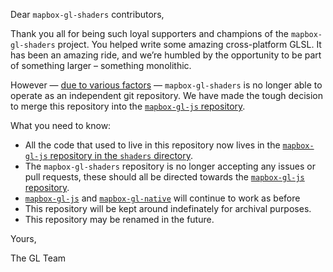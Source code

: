 Dear `mapbox-gl-shaders` contributors,

Thank you all for being such loyal supporters and champions of the `mapbox-gl-shaders` project. You helped write some amazing cross-platform GLSL. It has been an amazing ride, and we’re humbled by the opportunity to be part of something larger – something monolithic.

However — [due to various factors](https://github.com/mapbox/mapbox-gl-js/issues/3656)  — `mapbox-gl-shaders` is no longer able to operate as an independent git repository. We have made the tough decision to merge this repository into the [`mapbox-gl-js` repository](https://github.com/mapbox/mapbox-gl-js).

What you need to know:

 - All the code that used to live in this repository now lives in the [`mapbox-gl-js` repository in the `shaders` directory](https://github.com/mapbox/mapbox-gl-js/tree/master/shaders).
 - The `mapbox-gl-shaders` repository is no longer accepting any issues or pull requests, these should all be directed towards the [`mapbox-gl-js` repository](https://github.com/mapbox/mapbox-gl-js).
 - [`mapbox-gl-js`](https://github.com/mapbox/mapbox-gl-js) and [`mapbox-gl-native`](https://github.com/mapbox/mapbox-gl-native) will continue to work as before
 - This repository will be kept around indefinately for archival purposes.
 - This repository may be renamed in the future.

Yours,

The GL Team
